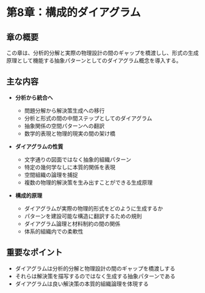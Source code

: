 # 第8章：構成的ダイアグラム

## 章の概要
この章は、分析的分解と実際の物理設計の間のギャップを橋渡しし、形式の生成原理として機能する抽象パターンとしてのダイアグラム概念を導入する。

## 主な内容
- **分析から統合へ**
  - 問題分解から解決策生成への移行
  - 分析と形式の間の中間ステップとしてのダイアグラム
  - 抽象関係の空間パターンへの翻訳
  - 数学的表現と物理的現実の間の架け橋

- **ダイアグラムの性質**
  - 文字通りの図面ではなく抽象的組織パターン
  - 特定の幾何学なしに本質的関係を表現
  - 空間組織の論理を捕捉
  - 複数の物理的解決策を生み出すことができる生成原理

- **構成的原理**
  - ダイアグラムが実際の物理的形式をどのように生成するか
  - パターンを建設可能な構造に翻訳するための規則
  - ダイアグラム論理と材料制約の間の関係
  - 体系的組織内での柔軟性

## 重要なポイント
- ダイアグラムは分析的分解と物理設計の間のギャップを橋渡しする
- それらは解決策を描写するのではなく生成する抽象パターンである
- ダイアグラムは良い解決策の本質的組織論理を体現する
